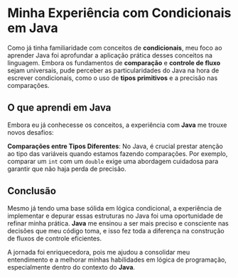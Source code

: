 # Minha Experiência com Condicionais em Java

Como já tinha familiaridade com conceitos de **condicionais**, meu foco ao aprender Java foi aprofundar a aplicação prática desses conceitos na linguagem. Embora os fundamentos de **comparação** e **controle de fluxo** sejam universais, pude perceber as particularidades do Java na hora de escrever condicionais, como o uso de **tipos primitivos** e a precisão nas comparações.


## O que aprendi em Java

Embora eu já conhecesse os conceitos, a experiência com **Java** me trouxe novos desafios:

 **Comparações entre Tipos Diferentes**: No Java, é crucial prestar atenção ao tipo das variáveis quando estamos fazendo comparações. Por exemplo, comparar um `int` com um `double` exige uma abordagem cuidadosa para garantir que não haja perda de precisão.


## Conclusão

Mesmo já tendo uma base sólida em lógica condicional, a experiência de implementar e depurar essas estruturas no Java foi uma oportunidade de refinar minha prática. **Java** me ensinou a ser mais preciso e consciente nas decisões que meu código toma, e isso fez toda a diferença na construção de fluxos de controle eficientes.

A jornada foi enriquecedora, pois me ajudou a consolidar meu entendimento e a melhorar minhas habilidades em lógica de programação, especialmente dentro do contexto do **Java**.